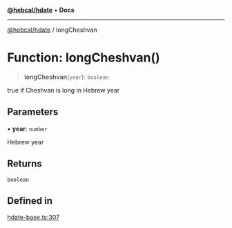 [**@hebcal/hdate**](../README.md) • **Docs**

***

[@hebcal/hdate](../globals.md) / longCheshvan

# Function: longCheshvan()

> **longCheshvan**(`year`): `boolean`

true if Cheshvan is long in Hebrew year

## Parameters

• **year**: `number`

Hebrew year

## Returns

`boolean`

## Defined in

[hdate-base.ts:307](https://github.com/hebcal/hdate-js/blob/0598d33c365bb80f37dc49c0f800617668c63a8d/src/hdate-base.ts#L307)

